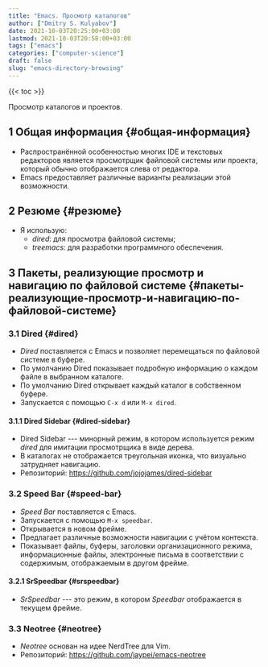 ```yaml
---
title: "Emacs. Просмотр каталогов"
author: ["Dmitry S. Kulyabov"]
date: 2021-10-03T20:25:00+03:00
lastmod: 2021-10-03T20:58:00+03:00
tags: ["emacs"]
categories: ["computer-science"]
draft: false
slug: "emacs-directory-browsing"
---
```


<!--more-->

{{< toc >}}

Просмотр каталогов и проектов.


## <span class="section-num">1</span> Общая информация {#общая-информация}

-   Распространённой особенностью многих IDE и текстовых редакторов является просмотрщик файловой системы или проекта, который обычно отображается слева от редактора.
-   Emacs предоставляет различные варианты реализации этой возможности.


## <span class="section-num">2</span> Резюме {#резюме}

-   Я использую:
    -   _dired_:  для просмотра файловой системы;
    -   _treemacs_: для разработки программного обеспечения.


## <span class="section-num">3</span> Пакеты, реализующие просмотр и навигацию по файловой системе {#пакеты-реализующие-просмотр-и-навигацию-по-файловой-системе}


### <span class="section-num">3.1</span> Dired {#dired}

-   _Dired_ поставляется с Emacs и позволяет перемещаться по файловой системе в буфере.
-   По умолчанию Dired показывает подробную информацию о каждом файле в выбранном каталоге.
-   По умолчанию Dired открывает каждый каталог в собственном буфере.
-   Запускается с помощью `C-x d` или `M-x dired`.


#### <span class="section-num">3.1.1</span> Dired Sidebar {#dired-sidebar}

-   Dired Sidebar --- минорный режим, в котором используется режим _dired_ для имитации просмотрщика в виде дерева.
-   В каталогах не отображается треугольная иконка, что визуально затрудняет навигацию.
-   Репозиторий: <https://github.com/jojojames/dired-sidebar>


### <span class="section-num">3.2</span> Speed Bar {#speed-bar}

-   _Speed Bar_ поставляется с Emacs.
-   Запускается с помощью `M-x speedbar`.
-   Открывается в новом фрейме.
-   Предлагает различные возможности навигации с учётом контекста.
-   Показывает файлы, буферы, заголовки организационного режима, информационные файлы, электронные письма в соответствии с содержимым, отображаемым в другом фрейме.


#### <span class="section-num">3.2.1</span> SrSpeedbar {#srspeedbar}

-   _SrSpeedbar_ --- это режим, в котором _Speedbar_ отображается в текущем фрейме.


### <span class="section-num">3.3</span> Neotree {#neotree}

-   _Neotree_ основан на идее NerdTree для Vim.
-   Репозиторий: <https://github.com/jaypei/emacs-neotree>
